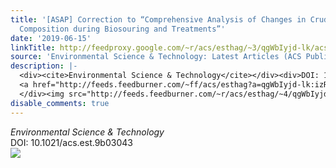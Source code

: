 ```yaml
---
title: '[ASAP] Correction to “Comprehensive Analysis of Changes in Crude Oil Chemical
  Composition during Biosouring and Treatments”'
date: '2019-06-15'
linkTitle: http://feedproxy.google.com/~r/acs/esthag/~3/qgWbIyjd-lk/acs.est.9b03043
source: 'Environmental Science & Technology: Latest Articles (ACS Publications)'
description: |-
  <div><cite>Environmental Science & Technology</cite></div><div>DOI: 10.1021/acs.est.9b03043</div><div class="feedflare">
  <a href="http://feeds.feedburner.com/~ff/acs/esthag?a=qgWbIyjd-lk:izRqgIdna28:yIl2AUoC8zA"><img src="http://feeds.feedburner.com/~ff/acs/esthag?d=yIl2AUoC8zA" border="0"></img></a>
  </div><img src="http://feeds.feedburner.com/~r/acs/esthag/~4/qgWbIyjd-lk" height="1" width="1" ...
disable_comments: true
---
```

<div><cite>Environmental Science & Technology</cite></div><div>DOI: 10.1021/acs.est.9b03043</div><div class="feedflare">
<a href="http://feeds.feedburner.com/~ff/acs/esthag?a=qgWbIyjd-lk:izRqgIdna28:yIl2AUoC8zA"><img src="http://feeds.feedburner.com/~ff/acs/esthag?d=yIl2AUoC8zA" border="0"></img></a>
</div><img src="http://feeds.feedburner.com/~r/acs/esthag/~4/qgWbIyjd-lk" height="1" width="1" ...